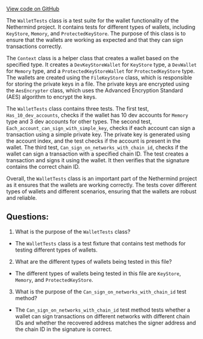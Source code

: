 [View code on GitHub](https://github.com/NethermindEth/nethermind/src/Nethermind/Nethermind.Wallet.Test/WalletTests.cs)

The `WalletTests` class is a test suite for the wallet functionality of the Nethermind project. It contains tests for different types of wallets, including `KeyStore`, `Memory`, and `ProtectedKeyStore`. The purpose of this class is to ensure that the wallets are working as expected and that they can sign transactions correctly.

The `Context` class is a helper class that creates a wallet based on the specified type. It creates a `DevKeyStoreWallet` for `KeyStore` type, a `DevWallet` for `Memory` type, and a `ProtectedKeyStoreWallet` for `ProtectedKeyStore` type. The wallets are created using the `FileKeyStore` class, which is responsible for storing the private keys in a file. The private keys are encrypted using the `AesEncrypter` class, which uses the Advanced Encryption Standard (AES) algorithm to encrypt the keys.

The `WalletTests` class contains three tests. The first test, `Has_10_dev_accounts`, checks if the wallet has 10 dev accounts for `Memory` type and 3 dev accounts for other types. The second test, `Each_account_can_sign_with_simple_key`, checks if each account can sign a transaction using a simple private key. The private key is generated using the account index, and the test checks if the account is present in the wallet. The third test, `Can_sign_on_networks_with_chain_id`, checks if the wallet can sign a transaction with a specified chain ID. The test creates a transaction and signs it using the wallet. It then verifies that the signature contains the correct chain ID.

Overall, the `WalletTests` class is an important part of the Nethermind project as it ensures that the wallets are working correctly. The tests cover different types of wallets and different scenarios, ensuring that the wallets are robust and reliable.
## Questions: 
 1. What is the purpose of the `WalletTests` class?
- The `WalletTests` class is a test fixture that contains test methods for testing different types of wallets.

2. What are the different types of wallets being tested in this file?
- The different types of wallets being tested in this file are `KeyStore`, `Memory`, and `ProtectedKeyStore`.

3. What is the purpose of the `Can_sign_on_networks_with_chain_id` test method?
- The `Can_sign_on_networks_with_chain_id` test method tests whether a wallet can sign transactions on different networks with different chain IDs and whether the recovered address matches the signer address and the chain ID in the signature is correct.